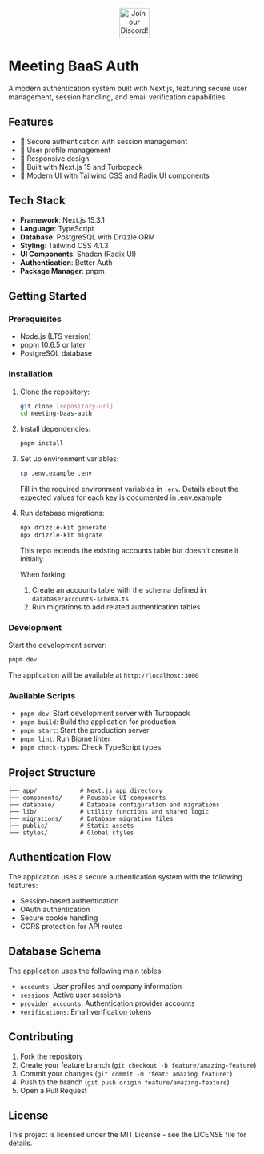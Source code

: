 <p align="center"><a href="https://discord.com/invite/dsvFgDTr6c"><img height="60px" src="https://user-images.githubusercontent.com/31022056/158916278-4504b838-7ecb-4ab9-a900-7dc002aade78.png" alt="Join our Discord!"></a></p>

# Meeting BaaS Auth

A modern authentication system built with Next.js, featuring secure user management, session handling, and email verification capabilities.

## Features

- 🔐 Secure authentication with session management
- 👤 User profile management
- 📱 Responsive design
- 🚀 Built with Next.js 15 and Turbopack
- 🎨 Modern UI with Tailwind CSS and Radix UI components

## Tech Stack

- **Framework**: Next.js 15.3.1
- **Language**: TypeScript
- **Database**: PostgreSQL with Drizzle ORM
- **Styling**: Tailwind CSS 4.1.3
- **UI Components**: Shadcn (Radix UI)
- **Authentication**: Better Auth
- **Package Manager**: pnpm

## Getting Started

### Prerequisites

- Node.js (LTS version)
- pnpm 10.6.5 or later
- PostgreSQL database

### Installation

1. Clone the repository:

   ```bash
   git clone [repository-url]
   cd meeting-baas-auth
   ```

2. Install dependencies:

   ```bash
   pnpm install
   ```

3. Set up environment variables:

   ```bash
   cp .env.example .env
   ```

   Fill in the required environment variables in `.env`. Details about the expected values for each key is documented in .env.example

4. Run database migrations:

   ```bash
   npx drizzle-kit generate
   npx drizzle-kit migrate
   ```

   This repo extends the existing accounts table but doesn't create it initially.
  
   When forking:
   1. Create an accounts table with the schema defined in `database/accounts-schema.ts`
   2. Run migrations to add related authentication tables

### Development

Start the development server:

```bash
pnpm dev
```

The application will be available at `http://localhost:3000`

### Available Scripts

- `pnpm dev`: Start development server with Turbopack
- `pnpm build`: Build the application for production
- `pnpm start`: Start the production server
- `pnpm lint`: Run Biome linter
- `pnpm check-types`: Check TypeScript types

## Project Structure

```text
├── app/            # Next.js app directory
├── components/     # Reusable UI components
├── database/       # Database configuration and migrations
├── lib/            # Utility functions and shared logic
├── migrations/     # Database migration files
├── public/         # Static assets
└── styles/         # Global styles
```

## Authentication Flow

The application uses a secure authentication system with the following features:

- Session-based authentication
- OAuth authentication
- Secure cookie handling
- CORS protection for API routes

## Database Schema

The application uses the following main tables:

- `accounts`: User profiles and company information
- `sessions`: Active user sessions
- `provider_accounts`: Authentication provider accounts
- `verifications`: Email verification tokens

## Contributing

1. Fork the repository
2. Create your feature branch (`git checkout -b feature/amazing-feature`)
3. Commit your changes (`git commit -m 'feat: amazing feature'`)
4. Push to the branch (`git push origin feature/amazing-feature`)
5. Open a Pull Request

## License

This project is licensed under the MIT License - see the LICENSE file for details.
